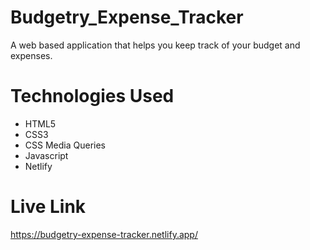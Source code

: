 # Budgetry_Expense_Tracker
A web based application that helps you keep track of your budget and expenses.

# Technologies Used
* HTML5 
* CSS3
* CSS Media Queries
* Javascript
* Netlify

# Live Link
https://budgetry-expense-tracker.netlify.app/
